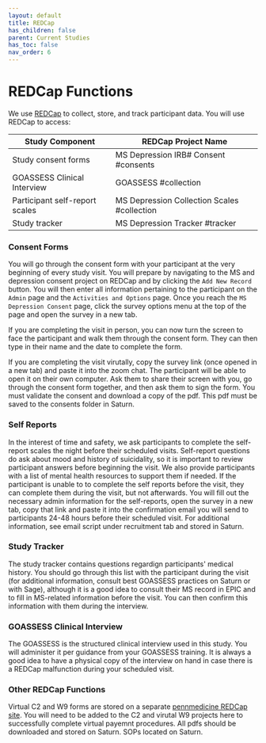 ```yaml
---
layout: default
title: REDCap
has_children: false
parent: Current Studies
has_toc: false
nav_order: 6
---
```


# REDCap Functions
We use [REDCap](https://axis.med.upenn.edu/) to collect, store, and track participant data. You will use REDCap to access:

| Study Component | REDCap Project Name |
| ----------- | ----------- |
| Study consent forms | MS Depression IRB# Consent #consents |
| GOASSESS Clinical Interview | GOASSESS #collection |
| Participant self-report scales | MS Depression Collection Scales #collection |
| Study tracker | MS Depression Tracker #tracker |

### Consent Forms
You will go through the consent form with your participant at the very beginning of every study visit. You will prepare by navigating to the MS and depression consent project on REDCap and by clicking the `Add New Record` button. You will then enter all information pertaining to the participant on the `Admin` page and the `Activities and Options` page. Once you reach the `MS Depression Consent` page, click the survey options menu at the top of the page and open the survey in a new tab. 

If you are completing the visit in person, you can now turn the screen to face the participant and walk them through the consent form. They can then type in their name and the date to complete the form. 

If you are completing the visit virutally, copy the survey link (once opened in a new tab) and paste it into the zoom chat. The participant will be able to open it on their own computer. Ask them to share their screen with you, go through the consent form together, and then ask them to sign the form. You must validate the consent and download a copy of the pdf. This pdf must be saved to the consents folder in Saturn. 

### Self Reports
In the interest of time and safety, we ask participants to complete the self-report scales the night before their scheduled visits. Self-report questions do ask about mood and history of suicidality, so it is important to review participant answers before beginning the visit. We also provide participants with a list of mental health resources to support them if needed. If the participant is unable to to complete the self reports before the visit, they can complete them during the visit, but not afterwards. You will fill out the necessary admin information for the self-reports, open the survey in a new tab, copy that link and paste it into the confirmation email you will send to participants 24-48 hours before their scheduled visit. For additional information, see email script under recruitment tab and stored in Saturn.

### Study Tracker
The study tracker contains questions regardign participants' medical history. You should go through this list with the participant during the visit (for additional information, consult best GOASSESS practices on Saturn or with Sage), although it is a good idea to consult their MS record in EPIC and to fill in MS-related information before the visit. You can then confirm this information with them during the interview.

### GOASSESS Clinical Interview
The GOASSESS is the structured clinical interview used in this study. You will administer it per guidance from your GOASSESS training. It is always a good idea to have a physical copy of the interview on hand in case there is a REDCap malfunction during your scheduled visit. 

### Other REDCap Functions
Virtual C2 and W9 forms are stored on a separate [pennmedicine REDCap site](https://redcap.med.upenn.edu/). You will need to be added to the C2 and virutal W9 projects here to successfully complete virtual payemnt procedures. All pdfs should be downloaded and stored on Saturn. SOPs located on Saturn.
